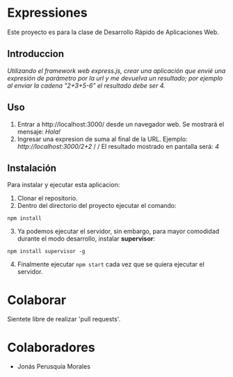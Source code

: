 # Expressiones
Este proyecto es para la clase de Desarrollo Rápido de Aplicaciones Web.

## Introduccion
*Utilizando el framework web express.js, crear una aplicación que envié una expresión de parámetro por la url y me devuelva un resultado; por ejemplo al enviar la cadena "2+3+5-6" el resultado debe ser 4.*

## Uso
1. Entrar a http://localhost:3000/ desde un navegador web. Se mostrará el mensaje: *Hola!*
2. Ingresar una expresion de suma al final de la URL. Ejemplo: *http://localhost:3000/2+2*
/ / El resultado mostrado en pantalla será: *4*

## Instalación
Para instalar y ejecutar esta aplicacion:
1.  Clonar el repositorio.
2.  Dentro del directorio del proyecto ejecutar el comando:
````
npm install
````
3.  Ya podemos ejecutar el servidor, sin embargo, para mayor comodidad durante el modo desarrollo, instalar **supervisor**:
````
npm install supervisor -g
````
4.  Finalmente ejecutar `npm start` cada vez que se quiera ejecutar el servidor.

# Colaborar
Sientete libre de realizar 'pull requests'.

# Colaboradores
+ Jonás Perusquía Morales